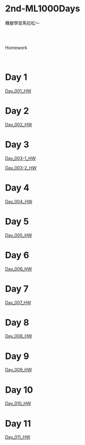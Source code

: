 # 2nd-ML1000Days

機器學習馬拉松～


</br>
</br>	


Homework

</br>	

# Day 1
[Day_001_HW](https://github.com/juidasci/2nd-ML100Days/blob/master/homework/Day_001_HW.ipynb)

# Day 2
[Day_002_HW](https://github.com/juidasci/2nd-ML100Days/blob/master/homework/Day_002_HW.ipynb)

# Day 3
[Day_003-1_HW](https://github.com/juidasci/2nd-ML100Days/blob/master/homework/Day_003-1_HW.ipynb)

[Day_003-2_HW](https://github.com/juidasci/2nd-ML100Days/blob/master/homework/Day_003-2_HW.ipynb)

# Day 4
[Day_004_HW](https://github.com/juidasci/2nd-ML100Days/blob/master/homework/Day_004_HW.ipynb)

# Day 5
[Day_005_HW](https://github.com/juidasci/2nd-ML100Days/blob/master/homework/Day_005_HW.ipynb)

# Day 6
[Day_006_HW](https://github.com/juidasci/2nd-ML100Days/blob/master/homework/Day_006_HW.ipynb)

# Day 7
[Day_007_HW](https://github.com/juidasci/2nd-ML100Days/blob/master/homework/Day_007_HW.ipynb)

# Day 8
[Day_008_HW](https://github.com/juidasci/2nd-ML100Days/blob/master/homework/Day_008_HW.ipynb)

# Day 9
[Day_009_HW](https://github.com/juidasci/2nd-ML100Days/blob/master/homework/Day_009_HW.ipynb)

# Day 10
[Day_010_HW](https://github.com/juidasci/2nd-ML100Days/blob/master/homework/Day_010_HW.ipynb)

# Day 11
[Day_011_HW](https://github.com/juidasci/2nd-ML100Days/blob/master/homework/Day_011_HW.ipynb)